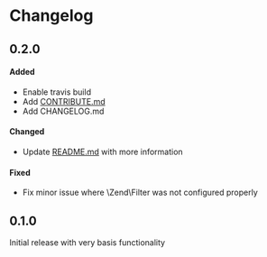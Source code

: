 # Changelog


## 0.2.0

#### Added
- Enable travis build
- Add [CONTRIBUTE.md](CONTRIBUTE.md)
- Add CHANGELOG.md

#### Changed
- Update [README.md](README.md) with more information

#### Fixed
- Fix minor issue where \Zend\Filter was not configured properly

## 0.1.0
Initial release with very basis functionality
